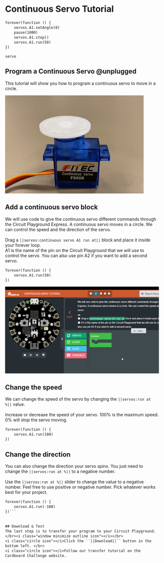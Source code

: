 # Continuous Servo Tutorial
```ghost
forever(function () {
    servos.A1.setAngle(0)
    pause(1000)
    servos.A1.stop()
    servos.A1.run(50)
})

```
```package
servo
```
## Program a Continuous Servo @unplugged
This tutorial will show you how to program a continuous servo to move in a circle.

![Continuous Servo Moving](https://raw.githubusercontent.com/tyler-epl/servo-tutorials/master/images/continuous-servo.gif)


## Add a continuous servo block
We will use code to give the continuous servo different commands through the Circuit Playground Express. A continuous servo moves in a circle. 
We can control the speed and the direction of the servo.
</br><i class="window minimize outline icon"></i></br>
<i class="circle icon"></i>Drag a ``||servos:continuous servo A1 run at||`` block and place it inside your forever loop.</br>
<i class="circle icon"></i>A1 is the name of the pin on the Circuit Playground that we will use to control the servo. You can also use 
pin A2 if you want to add a second servo.

```blocks
forever(function () {
    servos.A1.run(50)
})
```
![Servo Run Block](https://raw.githubusercontent.com/tyler-epl/servo-tutorials/master/images/continuous-servo-block.gif)


## Change the speed
We can change the speed of the servo by changing the ``||servos:run at %||`` value.
</br><i class="window minimize outline icon"></i></br>
<i class="circle icon"></i>Increase or decrease the speed of your servo. 100% is the maximum speed. 0% will stop the servo moving.

```blocks
forever(function () {
    servos.A1.run(100)
})
```

## Change the direction
You can also change the direction your servo spins. You just need to change the ``||servos:run at %||`` to a negative number.
</br><i class="window minimize outline icon"></i></br>
<i class="circle icon"></i>Use the ``||servos:run at %||`` slider to change the value to a negative number. Feel free to use 
positive or negative number. Pick whatever works best for your project.

```blocks
forever(function () {
    servos.A1.run(-100)
})```


## Download & Test
The last step is to transfer your program to your Circuit Playground. 
</br><i class="window minimize outline icon"></i></br>
<i class="circle icon"></i>Click the ``||Download||`` button in the bottom left. </br>
<i class="circle icon"></i>Follow our transfer tutorial on the Cardboard Challenge website.
